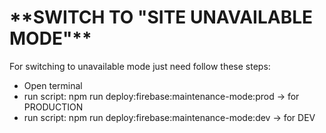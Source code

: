 <h1>**SWITCH TO "SITE UNAVAILABLE MODE"**</h1>

For switching to unavailable mode just need follow these steps:
<ul>
  <li>Open terminal</li>
  <li>run script: npm run deploy:firebase:maintenance-mode:prod -> for PRODUCTION</li>
  <li>run script: npm run deploy:firebase:maintenance-mode:dev -> for DEV</li>
</ul>
